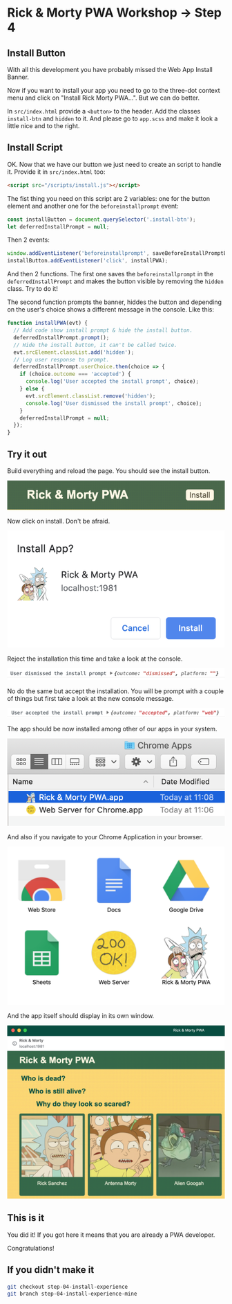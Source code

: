 # Rick & Morty PWA Workshop -> Step 4

## Install Button

With all this development you have probably missed the Web App Install Banner.

Now if you want to install your app you need to go to the three-dot context menu and click on "Install Rick Morty PWA...". But we can do better.

In `src/index.html` provide a `<button>` to the header. Add the classes `install-btn` and `hidden` to it. And please go to `app.scss` and make it look a little nice and to the right.

## Install Script

OK. Now that we have our button we just need to create an script to handle it. Provide it in `src/index.html` too:

```html
<script src="/scripts/install.js"></script>
```

The fist thing you need on this script are 2 variables: one for the button element and another one for the `beforeinstallprompt` event:

```javascript
const installButton = document.querySelector('.install-btn');
let deferredInstallPrompt = null;
```

Then 2 events: 

```javascript
window.addEventListener('beforeinstallprompt', saveBeforeInstallPromptEvent);
installButton.addEventListener('click', installPWA);
```

And then 2 functions. The first one saves the `beforeinstallprompt` in the `deferredInstallPrompt` and makes the button visible by removing the `hidden` class. Try to do it!

The second function prompts the banner, hiddes the button and depending on the user's choice shows a different message in the console. Like this:

```javascript
function installPWA(evt) {
  // Add code show install prompt & hide the install button.
  deferredInstallPrompt.prompt();
  // Hide the install button, it can't be called twice.
  evt.srcElement.classList.add('hidden');
  // Log user response to prompt.
  deferredInstallPrompt.userChoice.then(choice => {
    if (choice.outcome === 'accepted') {
      console.log('User accepted the install prompt', choice);
    } else {
      evt.srcElement.classList.remove('hidden');
      console.log('User dismissed the install prompt', choice);
    }
    deferredInstallPrompt = null;
  });
}
```

## Try it out

Build everything and reload the page. You should see the install button.

<img src="visuals/rick-morty-install-01.png">

Now click on install. Don't be afraid.

<img src="visuals/rick-morty-install-02.png">

Reject the installation this time and take a look at the console.

<img src="visuals/rick-morty-install-03.png">

No do the same but accept the installation. You will be prompt with a couple of things but first take a look at the new console message.

<img src="visuals/rick-morty-install-04.png">

The app should be now installed among other of our apps in your system.

<img src="visuals/rick-morty-install-05.png">

And also if you navigate to your Chrome Application in your browser.

<img src="visuals/rick-morty-install-06.png">

And the app itself should display in its own window.

<img src="visuals/rick-morty-install-07.png">


## This is it

You did it! If you got here it means that you are already a PWA developer.

Congratulations!

## If you didn't make it

```bash
git checkout step-04-install-experience
git branch step-04-install-experience-mine
```